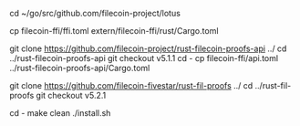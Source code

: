 
cd ~/go/src/github.com/filecoin-project/lotus

cp filecoin-ffi/ffi.toml extern/filecoin-ffi/rust/Cargo.toml

git clone https://github.com/filecoin-project/rust-filecoin-proofs-api ../
cd ../rust-filecoin-proofs-api
git checkout v5.1.1
cd -
cp filecoin-ffi/api.toml ../rust-filecoin-proofs-api/Cargo.toml

git clone https://github.com/filecoin-fivestar/rust-fil-proofs ../
cd ../rust-fil-proofs
git checkout v5.2.1

cd -
make clean
./install.sh
